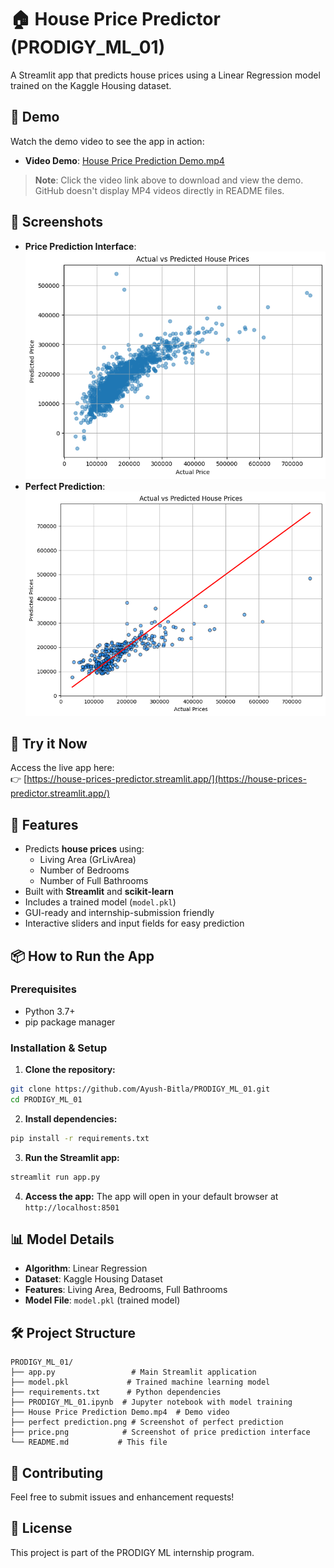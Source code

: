 # 🏠 House Price Predictor (PRODIGY_ML_01)

A Streamlit app that predicts house prices using a Linear Regression model trained on the Kaggle Housing dataset.

## 🎥 Demo
Watch the demo video to see the app in action:
- **Video Demo**: [House Price Prediction Demo.mp4](./House%20Price%20Prediction%20Demo.mp4)

> **Note**: Click the video link above to download and view the demo. GitHub doesn't display MP4 videos directly in README files.

## 📸 Screenshots
- **Price Prediction Interface**: ![Price Prediction](./price.png)
- **Perfect Prediction**: ![Perfect Prediction](./perfect%20prediction.png)

## 🚀 Try it Now
Access the live app here:  
👉 [https://house-prices-predictor.streamlit.app/](https://house-prices-predictor.streamlit.app/)

## 🧠 Features
- Predicts **house prices** using:
  - Living Area (GrLivArea)
  - Number of Bedrooms
  - Number of Full Bathrooms
- Built with **Streamlit** and **scikit-learn**
- Includes a trained model (`model.pkl`)
- GUI-ready and internship-submission friendly
- Interactive sliders and input fields for easy prediction

## 📦 How to Run the App

### Prerequisites
- Python 3.7+
- pip package manager

### Installation & Setup

1. **Clone the repository:**
```bash
git clone https://github.com/Ayush-Bitla/PRODIGY_ML_01.git
cd PRODIGY_ML_01
```

2. **Install dependencies:**
```bash
pip install -r requirements.txt
```

3. **Run the Streamlit app:**
```bash
streamlit run app.py
```

4. **Access the app:**
The app will open in your default browser at `http://localhost:8501`

## 📊 Model Details
- **Algorithm**: Linear Regression
- **Dataset**: Kaggle Housing Dataset
- **Features**: Living Area, Bedrooms, Full Bathrooms
- **Model File**: `model.pkl` (trained model)

## 🛠️ Project Structure
```
PRODIGY_ML_01/
├── app.py                 # Main Streamlit application
├── model.pkl             # Trained machine learning model
├── requirements.txt      # Python dependencies
├── PRODIGY_ML_01.ipynb  # Jupyter notebook with model training
├── House Price Prediction Demo.mp4  # Demo video
├── perfect prediction.png # Screenshot of perfect prediction
├── price.png            # Screenshot of price prediction interface
└── README.md           # This file
```

## 🤝 Contributing
Feel free to submit issues and enhancement requests!

## 📝 License
This project is part of the PRODIGY ML internship program.
